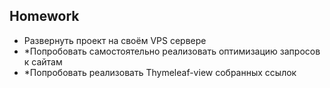## Homework

- Развернуть проект на своём VPS сервере
- *Попробовать самостоятельно реализовать оптимизацию запросов к сайтам
- *Попробовать реализовать Thymeleaf-view собранных ссылок